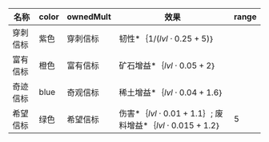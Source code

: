 | 名称  | color | ownedMult | 效果  | range |
| --- | ----- | --------- | --- | ----- |
| 穿刺信标 | 紫色 | 穿刺信标 | 韧性*｛$1 / (lvl  \cdot  0.25 + 5)$｝ |  |
| 富有信标 | 橙色 | 富有信标 | 矿石增益*｛$lvl  \cdot  0.05 + 2$｝ |  |
| 奇迹信标 | blue | 奇观信标 | 稀土增益*｛$lvl  \cdot  0.04 + 1.6$｝ |  |
| 希望信标 | 绿色 | 希望信标 | 伤害*｛$lvl  \cdot  0.01 + 1.1$｝; 废料增益*｛$lvl  \cdot  0.015 + 1.2$｝ | 5 |
